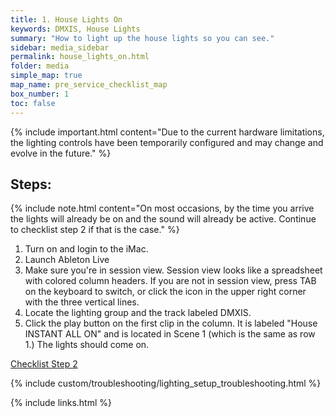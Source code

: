 ```yaml
---
title: 1. House Lights On
keywords: DMXIS, House Lights
summary: "How to light up the house lights so you can see."
sidebar: media_sidebar
permalink: house_lights_on.html
folder: media
simple_map: true
map_name: pre_service_checklist_map
box_number: 1
toc: false
---
```


{% include important.html content="Due to the current hardware limitations, the lighting controls have been temporarily configured and may change and evolve in the future." %}

## Steps:

{% include note.html content="On most occasions, by the time you arrive the lights will already be on and the sound will already be active.  Continue to checklist step 2 if that is the case." %}

1. Turn on and login to the iMac.
2. Launch Ableton Live
3. Make sure you're in session view.  Session view looks like a spreadsheet with colored column headers.  If you are not in session view, press TAB on the keyboard to switch, or click the icon in the upper right corner with the three vertical lines.
4. Locate the lighting group and the track labeled DMXIS.
5. Click the play button on the first clip in the column.  It is labeled "House INSTANT ALL ON" and is located in Scene 1 (which is the same as row 1.)  The lights should come on.

[Checklist Step 2](sound_configuration_checklist.html)

{% include custom/troubleshooting/lighting_setup_troubleshooting.html %}

{% include links.html %}
